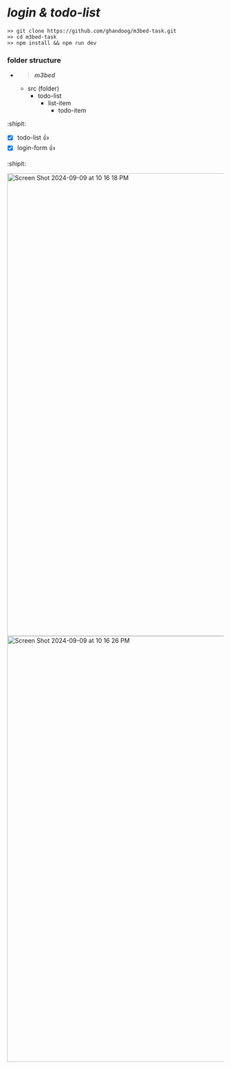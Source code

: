 # ***login & todo-list***
```
>> git clone https://github.com/ghandoog/m3bed-task.git
>> cd m3bed-task
>> npm install && npm run dev
```

### folder structure
- >***m3bed***
  - src (folder)
    - todo-list
      - list-item
        - todo-item

:shipit:
- [x] todo-list :+1:
- [x] login-form :+1:

:shipit:
           
     
 <img width="1077" alt="Screen Shot 2024-09-09 at 10 16 18 PM" src="https://github.com/user-attachments/assets/3c8f5925-62be-4eab-814f-09528e8b12e8">
<img width="991" alt="Screen Shot 2024-09-09 at 10 16 26 PM" src="https://github.com/user-attachments/assets/fc3b12d1-3fa5-46d4-bae8-4787bafbbb9e">




